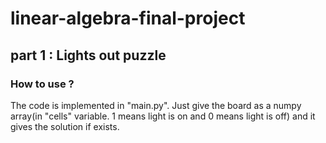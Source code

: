 # linear-algebra-final-project
## part 1 : Lights out puzzle
### How to use ? 
The code is implemented in "main.py". Just give the board as a numpy array(in "cells" variable. 1 means light is on and 0 means light is off) and it gives the solution if exists.
